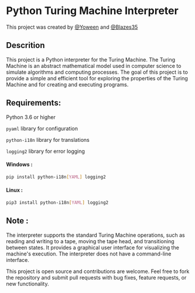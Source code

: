 # Python Turing Machine Interpreter

This project was created by [@Yoween](https://github.com/Yoween) and [@Blazes35](https://github.com/Blazes35)


## Descrition

This project is a Python interpreter for the Turing Machine. The Turing Machine is an abstract mathematical model used in computer science to simulate algorithms and computing processes. The goal of this project is to provide a simple and efficient tool for exploring the properties of the Turing Machine and for creating and executing programs.

## Requirements:

Python 3.6 or higher

`pyaml` library for configuration

`python-i18n` library for translations

`logging2` library for error logging

#### Windows :

```bash
pip install python-i18n[YAML] logging2
```

#### Linux :

```bash
pip3 install python-i18n[YAML] logging2
```

## Note :

The interpreter supports the standard Turing Machine operations, such as reading and writing to a tape, moving the tape head, and transitioning between states. It provides a graphical user interface for visualizing the machine's execution. The interpreter does not have a command-line interface.

This project is open source and contributions are welcome. Feel free to fork the repository and submit pull requests with bug fixes, feature requests, or new functionality.
